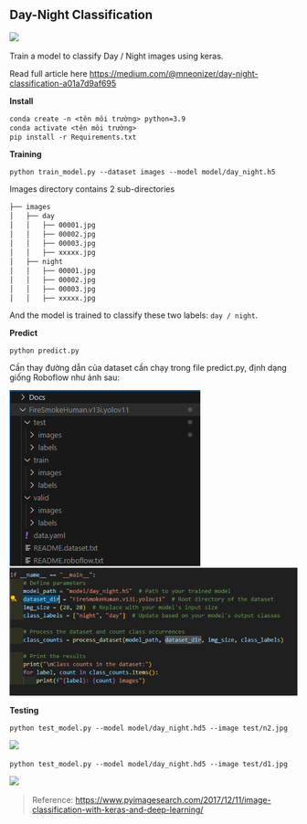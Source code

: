 ## Day-Night Classification

![](Docs/banner.jpg)

Train a model to classify Day / Night images using keras.

Read full article here https://medium.com/@mneonizer/day-night-classification-a01a7d9af695

**Install**

```
conda create -n <tên môi trường> python=3.9
conda activate <tên môi trường>
pip install -r Requirements.txt
```

**Training**

````
python train_model.py --dataset images --model model/day_night.h5
````

Images directory contains 2 sub-directories

````
├── images
│   ├── day
│   │   ├── 00001.jpg
│   │   ├── 00002.jpg
│   │   ├── 00003.jpg
│   │   ├── xxxxx.jpg
│   ├── night
│   │   ├── 00001.jpg
│   │   ├── 00002.jpg
│   │   ├── 00003.jpg
│   │   ├── xxxxx.jpg
````

And the model is trained to classify these two labels: ``day / night``.

**Predict**
```
python predict.py
```

Cần thay đường dẫn của dataset cần chạy trong file predict.py, định dạng giống Roboflow như ảnh sau:

![alt-text](dataset.png)
![alt-text](change_dataset_dir.png)

**Testing**

````
python test_model.py --model model/day_night.hd5 --image test/n2.jpg
````

![](Docs/r1.jpg)

````
python test_model.py --model model/day_night.hd5 --image test/d1.jpg
````

![](Docs/r2.jpg)

> Reference: https://www.pyimagesearch.com/2017/12/11/image-classification-with-keras-and-deep-learning/
